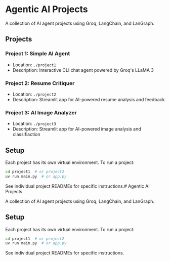# Agentic AI Projects

A collection of AI agent projects using Groq, LangChain, and LanGraph.

## Projects

### Project 1: Simple AI Agent
- Location: `./project1`
- Description: Interactive CLI chat agent powered by Groq's LLaMA 3

### Project 2: Resume Critiquer
- Location: `./project2`
- Description: Streamlit app for AI-powered resume analysis and feedback

### Project 3: AI Image Analyzer
- Location: `./project3`
- Description: Streamlit app for AI-powered image analysis and classifiaction

## Setup

Each project has its own virtual environment. To run a project:
```bash
cd project1  # or project2
uv run main.py  # or app.py
```

See individual project READMEs for specific instructions.# Agentic AI Projects

A collection of AI agent projects using Groq, LangChain, and LanGraph.

## Setup

Each project has its own virtual environment. To run a project:
```bash
cd project1  # or project2
uv run main.py  # or app.py
```

See individual project READMEs for specific instructions.
